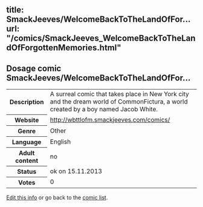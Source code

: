 title: SmackJeeves/WelcomeBackToTheLandOfFor...
url: "/comics/SmackJeeves_WelcomeBackToTheLandOfForgottenMemories.html"
---
Dosage comic SmackJeeves/WelcomeBackToTheLandOfFor...
-----------------------------------------

<p id="msg"></p>
<script type="text/javascript">
if (window.location.search === '?edit_info_mail=sent_ok') {
  var elem = document.getElementById("msg");
  elem.innerHTML = 'Edited information sucessfully sent for review, which is usually done daily. Thanks!';
  elem.className = 'ok';
}
</script>
<table class="comicinfo">
<tr>
<th>Description</th><td>A surreal comic that takes place in New York city and the dream world of CommonFictura, a world created by a boy named Jacob White.</td>
</tr>
<tr>
<th>Website</th><td><a href="http://wbttlofm.smackjeeves.com/comics/">http://wbttlofm.smackjeeves.com/comics/</a></td>
</tr>
<tr>
<th>Genre</th><td>Other</td>
</tr>
<tr>
<th>Language</th><td>English</td>
</tr>
<tr>
<th>Adult content</th><td>no</td>
</tr>
<tr>
<th>Status</th><td>ok on 15.11.2013</td>
</tr>
<tr>
<th>Votes</th><td>0</td>
</tr>
</table>

[Edit this info](SmackJeeves_WelcomeBackToTheLandOfForgottenMemories_edit.html) or go back to the [comic list](../comic-index.html).
